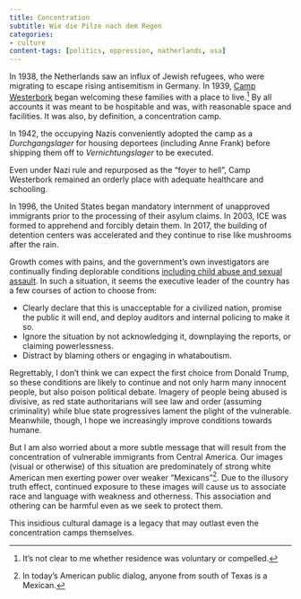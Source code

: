 ```yaml
---
title: Concentration
subtitle: Wie die Pilze nach dem Regen
categories:
- culture
content-tags: [politics, oppression, natherlands, usa]
---
```


In 1938, the Netherlands saw an influx of Jewish refugees, who were migrating to escape rising antisemitism in Germany. In 1939, [Camp Westerbork](https://kampwesterbork.nl/) began welcoming these families with a place to live.[^mandatory] By all accounts it was meant to be hospitable and was, with reasonable space and facilities. It was also, by definition, a concentration camp.

[^mandatory]: It’s not clear to me whether residence was voluntary or compelled.

In 1942, the occupying Nazis conveniently adopted the camp as a _Durchgangslager_ for housing deportees (including Anne Frank) before shipping them off to _Vernichtungslager_ to be executed.

Even under Nazi rule and repurposed as the “foyer to hell”, Camp Westerbork remained an orderly place with adequate healthcare and schooling.

In 1996, the United States began mandatory internment of unapproved immigrants prior to the processing of their asylum claims. In 2003, ICE was formed to apprehend and forcibly detain them. In 2017, the building of detention centers was accelerated and they continue to rise like mushrooms after the rain.

Growth comes with pains, and the government’s own investigators are continually finding deplorable conditions [including child abuse and sexual assault](https://www.nbcnews.com/politics/immigration/migrant-kids-overcrowded-arizona-border-station-allege-sex-assault-retaliation-n1027886). In such a situation, it seems the executive leader of the country has a few courses of action to choose from:

- Clearly declare that this is unacceptable for a civilized nation, promise the public it will end, and deploy auditors and internal policing to make it so.
- Ignore the situation by not acknowledging it, downplaying the reports, or claiming powerlessness.
- Distract by blaming others or engaging in whataboutism.

Regrettably, I don’t think we can expect the first choice from Donald Trump, so these conditions are likely to continue and not only harm many innocent people, but also poison political debate. Imagery of people being abused is divisive, as red state authoritarians will see law and order (assuming criminality) while blue state progressives lament the plight of the vulnerable. Meanwhile, though, I hope we increasingly improve conditions towards humane.

But I am also worried about a more subtle message that will result from the concentration of vulnerable immigrants from Central America. Our images (visual or otherwise) of this situation are predominately of strong white American men exerting power over weaker “Mexicans”[^mex]. Due to the illusory truth effect, continued exposure to these images will cause us to associate race and language with weakness and otherness. This association and othering can be harmful even as we seek to protect them.

[^mex]: In today’s American public dialog, anyone from south of Texas is a Mexican.

This insidious cultural damage is a legacy that may outlast even the concentration camps themselves.
